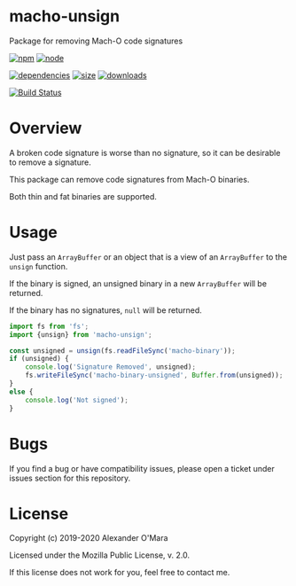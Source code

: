 # macho-unsign

Package for removing Mach-O code signatures

[![npm](https://img.shields.io/npm/v/macho-unsign.svg)](https://npmjs.com/package/macho-unsign)
[![node](https://img.shields.io/node/v/macho-unsign.svg)](https://nodejs.org)

[![dependencies](https://img.shields.io/david/AlexanderOMara/macho-unsign.svg)](https://david-dm.org/AlexanderOMara/macho-unsign)
[![size](https://packagephobia.now.sh/badge?p=macho-unsign)](https://packagephobia.now.sh/result?p=macho-unsign)
[![downloads](https://img.shields.io/npm/dm/macho-unsign.svg)](https://npmcharts.com/compare/macho-unsign?minimal=true)

[![Build Status](https://github.com/AlexanderOMara/macho-unsign/workflows/main/badge.svg?branch=master)](https://github.com/AlexanderOMara/macho-unsign/actions?query=workflow%3Amain+branch%3Amaster)


# Overview

A broken code signature is worse than no signature, so it can be desirable to remove a signature.

This package can remove code signatures from Mach-O binaries.

Both thin and fat binaries are supported.


# Usage

Just pass an `ArrayBuffer` or an object that is a view of an `ArrayBuffer` to the `unsign` function.

If the binary is signed, an unsigned binary in a new `ArrayBuffer` will be returned.

If the binary has no signatures, `null` will be returned.

```js
import fs from 'fs';
import {unsign} from 'macho-unsign';

const unsigned = unsign(fs.readFileSync('macho-binary'));
if (unsigned) {
	console.log('Signature Removed', unsigned);
	fs.writeFileSync('macho-binary-unsigned', Buffer.from(unsigned));
}
else {
	console.log('Not signed');
}
```


# Bugs

If you find a bug or have compatibility issues, please open a ticket under issues section for this repository.


# License

Copyright (c) 2019-2020 Alexander O'Mara

Licensed under the Mozilla Public License, v. 2.0.

If this license does not work for you, feel free to contact me.
